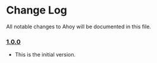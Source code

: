 # Change Log
All notable changes to Ahoy will be documented in this file.

### [1.0.0](https://github.com/mcousillas6/Ahoy/releases/tag/1.0.0)
<!-- Released on 2016-01-20. -->

* This is the initial version.

[xmartlabs]: https://xmartlabs.com
